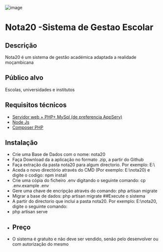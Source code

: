 ![image](https://github.com/Manguena/nota20/assets/9891448/8b2f6837-9081-43b4-a1d2-9ad3e6704fc8)
# Nota20 -Sistema de Gestao Escolar
 ## Descrição
 Nota20 é um sistema de gestão académica adaptada a realidade moçambicana
 ## Público alvo
 Escolas, universidades e institutos
 ## Requisitos técnicos
 * [Servidor web + PHP+ MySql (de preferencia AppServ)](https://www.appserv.org/en/)
 * [Node Js](https://nodejs.org/en)
 * [Composer PHP](https://getcomposer.org/Composer-Setup.exe)
 ## Instalação
 * Crie uma Base de Dados com o nome: nota20
 * Faça Download da a aplicação no formato .zip, a partir do Github
 * Faça extração da pasta nota20 para algum directorio. Por exemplo: E:\
 * Aceda o novo directório  através do CMD (Por exemplo: E:\nota20) e digite o codigo: npm install
 * Crie uma cópia do ficheiro .env digitando o seguinte comando: cp .env.example .env
 * Gere uma chave de encripção através do comando: php artisan migrate
 * Migrar a base de dados: php artisan migrate
 ##Execute o sistema
 * A partir do directorio que inclui a pasta nota20. Por exemplo: E:\nota20, digite o seguinte comando:
 * php artisan serve
 * ## Preço
 * O sistema é gratuito e não deve ser vendido, senão pelo desenvolver ou com autorização do mesmo
   
